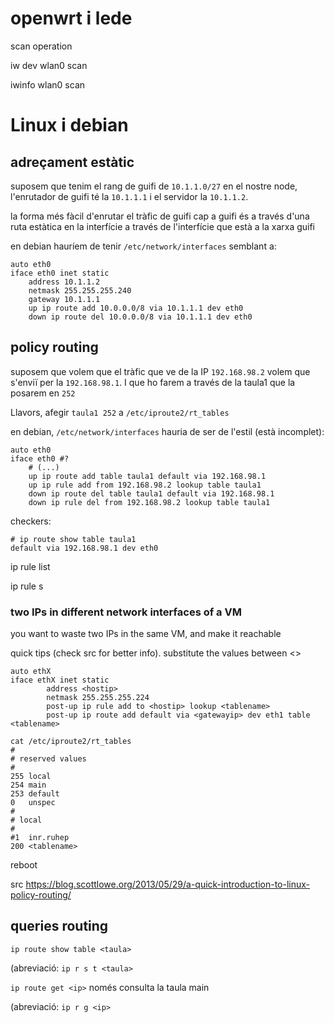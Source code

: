 # openwrt i lede

scan operation

iw dev wlan0 scan

iwinfo wlan0 scan

# Linux i debian

## adreçament estàtic

suposem que tenim el rang de guifi de `10.1.1.0/27` en el nostre node, l'enrutador de guifi té la `10.1.1.1` i el servidor la `10.1.1.2`.

la forma més fàcil d'enrutar el tràfic de guifi cap a guifi és a través d'una ruta estàtica en la interfície a través de l'interfície que està a la xarxa guifi

en debian hauríem de tenir `/etc/network/interfaces` semblant a:

```
auto eth0 
iface eth0 inet static
    address 10.1.1.2
    netmask 255.255.255.240
    gateway 10.1.1.1
    up ip route add 10.0.0.0/8 via 10.1.1.1 dev eth0
    down ip route del 10.0.0.0/8 via 10.1.1.1 dev eth0
```

## policy routing

suposem que volem que el tràfic que ve de la IP `192.168.98.2` volem que s'enviï per la `192.168.98.1`. I que ho farem a través de la taula1 que la posarem en `252`

Llavors, afegir `taula1 252` a `/etc/iproute2/rt_tables`

en debian, `/etc/network/interfaces` hauria de ser de l'estil (està incomplet):

```
auto eth0 
iface eth0 #?
    # (...)
    up ip route add table taula1 default via 192.168.98.1
    up ip rule add from 192.168.98.2 lookup table taula1
    down ip route del table taula1 default via 192.168.98.1
    down ip rule del from 192.168.98.2 lookup table taula1
```

checkers:

```
# ip route show table taula1
default via 192.168.98.1 dev eth0 
```

ip rule list

ip rule s

### two IPs in different network interfaces of a VM

you want to waste two IPs in the same VM, and make it reachable

quick tips (check src for better info). substitute the values between <>

```
auto ethX
iface ethX inet static
        address <hostip>
        netmask 255.255.255.224
        post-up ip rule add to <hostip> lookup <tablename>
        post-up ip route add default via <gatewayip> dev eth1 table <tablename>
```

```
cat /etc/iproute2/rt_tables
#
# reserved values
#
255 local
254 main
253 default
0   unspec
#
# local
#
#1  inr.ruhep
200 <tablename>
```

reboot

src https://blog.scottlowe.org/2013/05/29/a-quick-introduction-to-linux-policy-routing/

## queries routing

`ip route show table <taula>`

(abreviació: `ip r s t <taula>`


`ip route get <ip>` només consulta la taula main

(abreviació: `ip r g <ip>`
